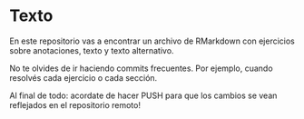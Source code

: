 # Texto

En este repositorio vas a encontrar un archivo de RMarkdown con ejercicios sobre anotaciones, texto y texto alternativo. 

No te olvides de ir haciendo commits frecuentes. Por ejemplo, cuando resolvés cada ejercicio o cada sección.

Al final de todo: acordate de hacer PUSH para que los cambios se vean reflejados en el repositorio remoto!
